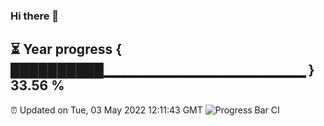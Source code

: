### Hi there 👋
⏳ Year progress { ██████████▁▁▁▁▁▁▁▁▁▁▁▁▁▁▁▁▁▁▁▁ } 33.56 %
---
⏰ Updated on Tue, 03 May 2022 12:11:43 GMT
![Progress Bar CI](https://github.com/Moyi321/Moyi321/workflows/Progress%20Bar%20CI/badge.svg)
